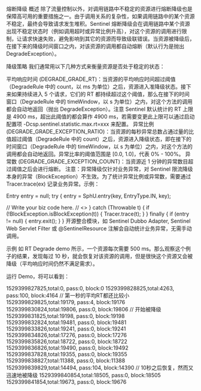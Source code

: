 熔断降级
概述
除了流量控制以外，对调用链路中不稳定的资源进行熔断降级也是保障高可用的重要措施之一。由于调用关系的复杂性，如果调用链路中的某个资源不稳定，最终会导致请求发生堆积。Sentinel 熔断降级会在调用链路中某个资源出现不稳定状态时（例如调用超时或异常比例升高），对这个资源的调用进行限制，让请求快速失败，避免影响到其它的资源而导致级联错误。当资源被降级后，在接下来的降级时间窗口之内，对该资源的调用都自动熔断（默认行为是抛出 DegradeException）。

降级策略
我们通常用以下几种方式来衡量资源是否处于稳定的状态：

平均响应时间 (DEGRADE_GRADE_RT)：当资源的平均响应时间超过阈值（DegradeRule 中的 count，以 ms 为单位）之后，资源进入准降级状态。接下来如果持续进入 5 个请求，它们的 RT 都持续超过这个阈值，那么在接下的时间窗口（DegradeRule 中的 timeWindow，以 s 为单位）之内，对这个方法的调用都会自动地返回（抛出 DegradeException）。注意 Sentinel 默认统计的 RT 上限是 4900 ms，超出此阈值的都会算作 4900 ms，若需要变更此上限可以通过启动配置项 -Dcsp.sentinel.statistic.max.rt=xxx 来配置。
异常比例 (DEGRADE_GRADE_EXCEPTION_RATIO)：当资源的每秒异常总数占通过量的比值超过阈值（DegradeRule 中的 count）之后，资源进入降级状态，即在接下的时间窗口（DegradeRule 中的 timeWindow，以 s 为单位）之内，对这个方法的调用都会自动地返回。异常比率的阈值范围是 [0.0, 1.0]，代表 0% - 100%。
异常数 (DEGRADE_GRADE_EXCEPTION_COUNT)：当资源近 1 分钟的异常数目超过阈值之后会进行熔断。
注意：异常降级仅针对业务异常，对 Sentinel 限流降级本身的异常（BlockException）不生效。为了统计异常比例或异常数，需要通过 Tracer.trace(ex) 记录业务异常。示例：

Entry entry = null;
try {
  entry = SphU.entry(key, EntryType.IN, key);

  // Write your biz code here.
  // <<BIZ CODE>>
} catch (Throwable t) {
  if (!BlockException.isBlockException(t)) {
    Tracer.trace(t);
  }
} finally {
  if (entry != null) {
    entry.exit();
  }
}
开源整合模块，如 Sentinel Dubbo Adapter, Sentinel Web Servlet Filter 或 @SentinelResource 注解会自动统计业务异常，无需手动调用。

示例
如 RT Degrade demo 所示，一个资源每次需要 500 ms。那么观察这个例子的结果，发现每过 10 秒，就会恢复对该资源的调用，但是很快这个资源又会被降级（平均响应时间仍然不满足需求）。

运行 Demo，将可以看到：

1529399827825,total:0, pass:0, block:0
1529399828825,total:4263, pass:100, block:4164  // 第一秒的平均RT都还比较小
1529399829825,total:19179, pass:4, block:19176
1529399830824,total:19806, pass:0, block:19806  // 开始被降级
1529399831825,total:19198, pass:0, block:19198  
1529399832824,total:19481, pass:0, block:19481
1529399833826,total:19241, pass:0, block:19241
1529399834826,total:17276, pass:0, block:17276
1529399835826,total:18722, pass:0, block:18722
1529399836826,total:19490, pass:0, block:19492
1529399837828,total:19355, pass:0, block:19355
1529399838827,total:11388, pass:0, block:11388
1529399839829,total:14494, pass:104, block:14390 // 10秒之后恢复，然而又迅速地被降级
1529399840854,total:18505, pass:0, block:18505
1529399841854,total:19673, pass:0, block:19676